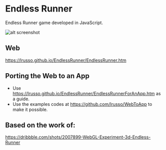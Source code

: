 # Endless Runner

Endless Runner game developed in JavaScript.

![alt screenshot](https://raw.githubusercontent.com/lrusso/EndlessRunner/master/EndlessRunner.png)

## Web

https://lrusso.github.io/EndlessRunner/EndlessRunner.htm

## Porting the Web to an App

* Use https://lrusso.github.io/EndlessRunner/EndlessRunnerForAnApp.htm as a guide.
* Use the examples codes at https://github.com/lrusso/WebToApp to make it possible.

## Based on the work of:

https://dribbble.com/shots/2007899-WebGL-Experiment-3d-Endless-Runner
